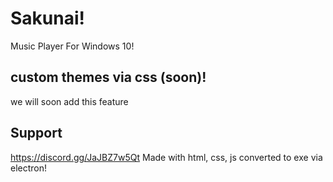 # Sakunai!
Music Player For Windows 10!
## custom themes via css (soon)!
we will soon add this feature
## Support
https://discord.gg/JaJBZ7w5Qt
Made with html, css, js
converted to exe via electron!
